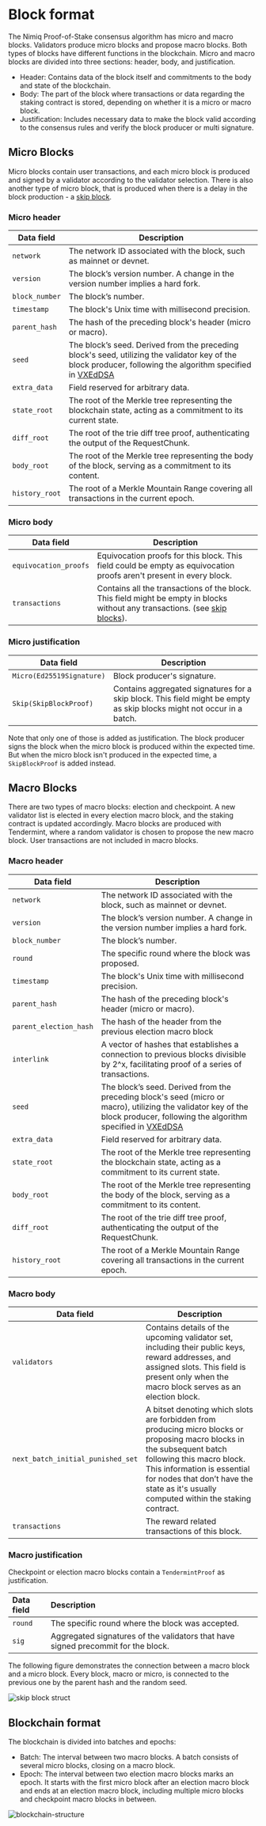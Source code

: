 # Block format

The Nimiq Proof-of-Stake consensus algorithm has micro and macro blocks. Validators produce micro blocks and propose macro blocks. Both types of blocks have different functions in the blockchain. Micro and macro blocks are divided into three sections: header, body, and justification.

- Header: Contains data of the block itself and commitments to the body and state of the blockchain.
- Body: The part of the block where transactions or data regarding the staking contract is stored, depending on whether it is a micro or macro block.
- Justification: Includes necessary data to make the block valid according to the consensus rules and verify the block producer or multi signature.

## Micro Blocks

Micro blocks contain user transactions, and each micro block is produced and signed by a validator according to the validator selection. There is also another type of micro block, that is produced when there is a delay in the block production - a [skip block](/learn/protocol/validators/skip-blocks.md).

### Micro header

| Data field | Description |
| --- | --- |
| `network` | The network ID associated with the block, such as mainnet or devnet. |
| `version` | The block’s version number. A change in the version number implies a hard fork. |
| `block_number` | The block’s number. |
| `timestamp` | The block's Unix time with millisecond precision. |
| `parent_hash` | The hash of the preceding block's header (micro or macro). |
| `seed` | The block’s seed. Derived from the preceding block's seed, utilizing the validator key of the block producer, following the algorithm specified in [VXEdDSA](https://signal.org/docs/specifications/xeddsa/#vxeddsa/) |
| `extra_data` | Field reserved for arbitrary data. |
| `state_root` | The root of the Merkle tree representing the blockchain state, acting as a commitment to its current state. |
| `diff_root` | The root of the trie diff tree proof, authenticating the output of the RequestChunk. |
| `body_root` | The root of the Merkle tree representing the body of the block, serving as a commitment to its content. |
| `history_root` | The root of a Merkle Mountain Range covering all transactions in the current epoch. |

### Micro body

| Data field | Description |
| --- | --- |
| `equivocation_proofs` | Equivocation proofs for this block. This field could be empty as equivocation proofs aren't present in every block. |
| `transactions` | Contains all the transactions of the block. This field might be empty in blocks without any transactions. (see [skip blocks](/learn/protocol/validators/skip-blocks.md)). |

### Micro justification

| Data field | Description |
| --- | --- |
| `Micro(Ed25519Signature)` | Block producer's signature. |
| `Skip(SkipBlockProof)` | Contains aggregated signatures for a skip block. This field might be empty as skip blocks might not occur in a batch. |

Note that only one of those is added as justification. The block producer signs the block when the micro block is produced within the expected time. But when the micro block isn't produced in the expected time, a `SkipBlockProof` is added instead.

## Macro Blocks

There are two types of macro blocks: election and checkpoint. A new validator list is elected in every election macro block, and the staking contract is updated accordingly. Macro blocks are produced with Tendermint, where a random validator is chosen to propose the new macro block. User transactions are not included in macro blocks.

### Macro header

| Data field | Description |
| --- | --- |
| `network` | The network ID associated with the block, such as mainnet or devnet. |
| `version` | The block’s version number. A change in the version number implies a hard fork. |
| `block_number` | The block’s number. |
| `round` | The specific round where the block was proposed. |
| `timestamp` | The block's Unix time with millisecond precision. |
| `parent_hash` | The hash of the preceding block's header (micro or macro). |
| `parent_election_hash` | The hash of the header from the previous election macro block |
| `interlink` | A vector of hashes that establishes a connection to previous blocks divisible by 2^x, facilitating proof of a series of transactions. |
| `seed` | The block’s seed. Derived from the preceding block's seed (micro or macro), utilizing the validator key of the block producer, following the algorithm specified in [VXEdDSA](https://signal.org/docs/specifications/xeddsa/#vxeddsa/) |
| `extra_data` | Field reserved for arbitrary data. |
| `state_root` | The root of the Merkle tree representing the blockchain state, acting as a commitment to its current state. |
| `body_root` | The root of the Merkle tree representing the body of the block, serving as a commitment to its content. |
| `diff_root` | The root of the trie diff tree proof, authenticating the output of the RequestChunk. |
| `history_root` | The root of a Merkle Mountain Range covering all transactions in the current epoch. |

### Macro body

| Data field | Description |
| --- | --- |
| `validators` | Contains details of the upcoming validator set, including their public keys, reward addresses, and assigned slots. This field is present only when the macro block serves as an election block. |
| `next_batch_initial_punished_set` | A bitset denoting which slots are forbidden from producing micro blocks or proposing macro blocks in the subsequent batch following this macro block. This information is essential for nodes that don’t have the state as it's usually computed within the staking contract. |
| `transactions` | The reward related transactions of this block. |

### Macro justification

Checkpoint or election macro blocks contain a `TendermintProof` as justification.

| Data field | Description                                                             |
| :--------- | :---------------------------------------------------------------------- |
| `round`    | The specific round where the block was accepted.                        |
| `sig`      | Aggregated signatures of the validators that have signed precommit for the block. |

The following figure demonstrates the connection between a macro block and a micro block. Every block, macro or micro, is connected to the previous one by the parent hash and the random seed.

<img class="object-contain max-h-[max(80vh,220px)]" src="/assets/images/protocol/macro-micro.png" alt="skip block struct" />

## Blockchain format

The blockchain is divided into batches and epochs:
- Batch: The interval between two macro blocks. A batch consists of several micro blocks, closing on a macro block.
- Epoch: The interval between two election macro blocks marks an epoch. It starts with the first micro block after an election macro block and ends at an election macro block, including multiple micro blocks and checkpoint macro blocks in between.

![blockchain-structure](/assets/images/protocol/block-struct-3.png)
